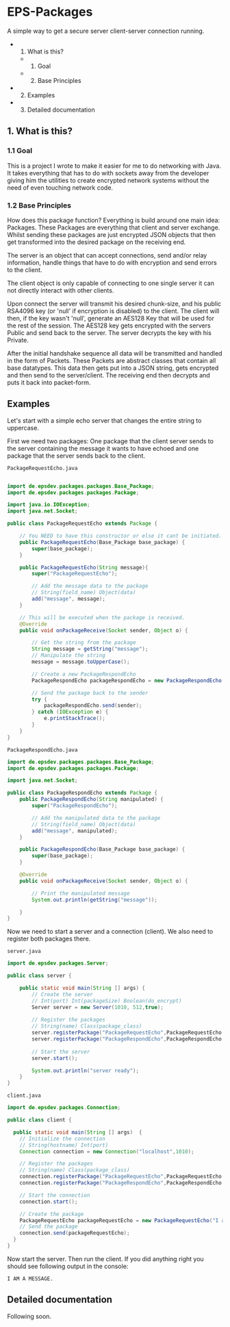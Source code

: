 # EPS-Packages

A simple way to get a secure server client-server connection running.

* 1. What is this?
    * 1. Goal
    * 2. Base Principles
* 2. Examples
* 3. Detailed documentation
    
## 1. What is this?

### 1.1 Goal

This is a project I wrote to make it easier for me to do networking with Java. It takes everything that has to do with
sockets away from the developer giving him the utilities to create encrypted network systems without the need of even
touching network code.  

### 1.2 Base Principles

How does this package function? Everything is build around one main idea: Packages. These Packages are everything that 
client and server exchange. Whilst sending these packages are just encrypted JSON objects that then get transformed into
the desired package on the receiving end.  

The server is an object that can accept connections, send and/or relay information, handle things that have to do with 
encryption and send errors to the client.

The client object is only capable of connecting to one single server it can not directly interact with other clients. 

Upon connect the server will transmit his desired chunk-size, and his public RSA4096 key (or 'null' if encryption is 
disabled) to the client. The client will then, if the key wasn't 'null', generate an AES128 Key that will be used for
the rest of the session. The AES128 key gets encrypted with the servers Public and send back to the server. The server
decrypts the key with his Private.

After the initial handshake sequence all data will be transmitted and handled in the form of Packets. These Packets are 
abstract classes that contain all base datatypes. This data then gets put into a JSON string, gets encrypted and then
send to the server/client. The receiving end then decrypts and puts it back into packet-form. 

## Examples 

Let's start with a simple echo server that changes the entire string to uppercase. 

First we need two packages: One package that the client server sends to the server containing the message it wants to
have echoed and one package that the server sends back to the client. 

``PackageRequestEcho.java``
```java

import de.epsdev.packages.packages.Base_Package;
import de.epsdev.packages.packages.Package;

import java.io.IOException;
import java.net.Socket;

public class PackageRequestEcho extends Package {

    // You NEED to have this constructor or else it cant be initiated.
    public PackageRequestEcho(Base_Package base_package) {
        super(base_package);
    }

    public PackageRequestEcho(String message){
        super("PackageRequestEcho");

        // Add the message data to the package
        // String(field_name) Object(data)
        add("message", message);
    }

    // This will be executed when the package is received.
    @Override
    public void onPackageReceive(Socket sender, Object o) {

        // Get the string from the package
        String message = getString("message");
        // Manipulate the string
        message = message.toUpperCase();

        // Create a new PackageRespondEcho
        PackageRespondEcho packageRespondEcho = new PackageRespondEcho(message);

        // Send the package back to the sender
        try {
            packageRespondEcho.send(sender);
        } catch (IOException e) {
            e.printStackTrace();
        }
    }
}
```

``PackageRespondEcho.java``
```java
import de.epsdev.packages.packages.Base_Package;
import de.epsdev.packages.packages.Package;

import java.net.Socket;

public class PackageRespondEcho extends Package {
    public PackageRespondEcho(String manipulated) {
        super("PackageRespondEcho");

        // Add the manipulated data to the package
        // String(field_name) Object(data)
        add("message", manipulated);
    }

    public PackageRespondEcho(Base_Package base_package) {
        super(base_package);
    }

    @Override
    public void onPackageReceive(Socket sender, Object o) {

        // Print the manipulated message
        System.out.println(getString("message"));

    }
}

```

Now we need to start a server and a connection (client). We also need to register both packages there.

``server.java``
```java
import de.epsdev.packages.Server;

public class server {

    public static void main(String [] args) {
        // Create the server
        // Int(port) Int(packageSize) Boolean(do_encrypt)
        Server server = new Server(1010, 512,true);
        
        // Register the packages
        // String(name) Class(package_class)
        server.registerPackage("PackageRequestEcho",PackageRequestEcho.class);
        server.registerPackage("PackageRespondEcho",PackageRespondEcho.class);
            
        // Start the server
        server.start();

        System.out.println("server ready");
    }
}
```

``client.java``
````java
import de.epsdev.packages.Connection;

public class client {

  public static void main(String [] args)  {
    // Initialize the connection
    // String(hostname) Int(port)
    Connection connection = new Connection("localhost",1010);

    // Register the packages
    // String(name) Class(package_class)
    connection.registerPackage("PackageRequestEcho",PackageRequestEcho.class);
    connection.registerPackage("PackageRespondEcho",PackageRespondEcho.class);

    // Start the connection
    connection.start();

    // Create the package
    PackageRequestEcho packageRequestEcho = new PackageRequestEcho("I am a message.");
    // Send the package
    connection.send(packageRequestEcho);
  }
}
````

Now start the server. Then run the client. If you did anything right you should see following output in the console:
````
I AM A MESSAGE.
````

## Detailed documentation

Following soon.